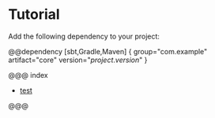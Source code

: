# Tutorial

Add the following dependency to your project:

@@dependency [sbt,Gradle,Maven] {
  group="com.example"
  artifact="core"
  version="$project.version$"
}

@@@ index

 - [test](test.md)

@@@
